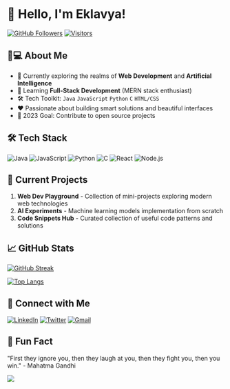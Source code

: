 # 👋 Hello, I'm Eklavya!

[![GitHub Followers](https://img.shields.io/github/followers/eklavya172004?label=Follow%20Me&style=social)](https://github.com/eklavya172004)
[![Visitors](https://api.visitorbadge.io/api/visitors?path=https%3A%2F%2Fgithub.com%2Feklavya172004&label=Visitors&countColor=%23263759)](https://visitorbadge.io/status?path=https%3A%2F%2Fgithub.com%2Feklavya172004)

## 👨💻 About Me

- 🔭 Currently exploring the realms of **Web Development** and **Artificial Intelligence**
- 🌱 Learning **Full-Stack Development** (MERN stack enthusiast)
- 🛠️ Tech Toolkit: `Java` `JavaScript` `Python` `C` `HTML/CSS`
- ❤️ Passionate about building smart solutions and beautiful interfaces
- 🎯 2023 Goal: Contribute to open source projects

## 🛠️ Tech Stack

![Java](https://img.shields.io/badge/Java-ED8B00?style=for-the-badge&logo=openjdk&logoColor=white)
![JavaScript](https://img.shields.io/badge/JavaScript-F7DF1E?style=for-the-badge&logo=javascript&logoColor=black)
![Python](https://img.shields.io/badge/Python-3776AB?style=for-the-badge&logo=python&logoColor=white)
![C](https://img.shields.io/badge/C-00599C?style=for-the-badge&logo=c&logoColor=white)
![React](https://img.shields.io/badge/React-20232A?style=for-the-badge&logo=react&logoColor=61DAFB)
![Node.js](https://img.shields.io/badge/Node.js-339933?style=for-the-badge&logo=nodedotjs&logoColor=white)

## 🚀 Current Projects

1. **Web Dev Playground** - Collection of mini-projects exploring modern web technologies
2. **AI Experiments** - Machine learning models implementation from scratch
3. **Code Snippets Hub** - Curated collection of useful code patterns and solutions

## 📈 GitHub Stats

[![GitHub Streak](https://streak-stats.demolab.com/?user=eklavya172004&theme=dark)](https://git.io/streak-stats)

[![Top Langs](https://github-readme-stats.vercel.app/api/top-langs/?username=eklavya172004&layout=compact&theme=vision-friendly-dark)](https://github.com/anuraghazra/github-readme-stats)

## 🤝 Connect with Me

[![LinkedIn](https://img.shields.io/badge/LinkedIn-0077B5?style=for-the-badge&logo=linkedin&logoColor=white)](https://www.linkedin.com/in/your-profile/)
[![Twitter](https://img.shields.io/badge/Twitter-1DA1F2?style=for-the-badge&logo=twitter&logoColor=white)](https://twitter.com/your-handle)
[![Gmail](https://img.shields.io/badge/Gmail-D14836?style=for-the-badge&logo=gmail&logoColor=white)](mailto:youremail@gmail.com)

## 🌟 Fun Fact
"First they ignore you, then they laugh at you, then they fight you, then you win." - Mahatma Gandhi

![](https://komarev.com/ghpvc/?username=eklavya172004&color=blueviolet)
